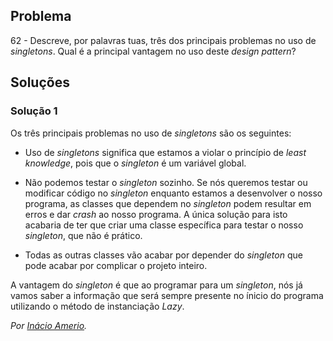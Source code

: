 ## Problema

62 - Descreve, por palavras tuas, três dos principais problemas no uso de
_singletons_. Qual é a principal vantagem no uso deste _design pattern_?

## Soluções

### Solução 1

Os três principais problemas no uso de _singletons_ são os seguintes:

* Uso de _singletons_ significa que estamos a violar o princípio de _least
knowledge_, pois que o _singleton_ é um variável global.

* Não podemos testar o _singleton_ sozinho. Se nós queremos testar ou modificar
código no _singleton_ enquanto estamos a desenvolver o nosso programa, as
classes que dependem no _singleton_ podem resultar em erros e dar _crash_ ao
nosso programa. A única solução para isto acabaria de ter que criar uma classe
específica para testar o nosso _singleton_, que não é prático.

* Todas as outras classes vão acabar por depender do _singleton_ que pode acabar
por complicar o projeto inteiro.

A vantagem do _singleton_ é que ao programar para um _singleton_, nós já vamos
saber a informação que será sempre presente no ínicio do programa utilizando o
método de instanciação *Lazy*.

*Por [Inácio Amerio](https://github.com/FPTheFluffyPawed).*